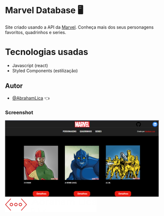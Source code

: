 
# Marvel Database 🖥️

Site criado usando a API da [Marvel](https://developer.marvel.com/). Conheça mais dos seus personagens favoritos, quadrinhos e series.


# Tecnologias usadas

- Javascript (react)
- Styled Components (estilização)


## Autor

- [@AbrahamLica](https://www.github.com/AbrahamLica)  👈


<h3>Screenshot</h3>
<img src="./src/media/screenshot.png">


<img src="./src/media/meu-logo-branco.png" width='300px'>



